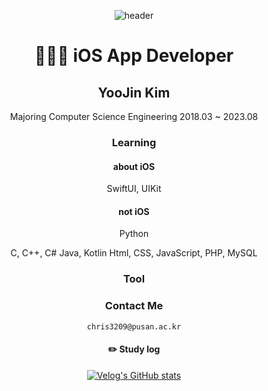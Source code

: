 <div align="center">

![header](https://capsule-render.vercel.app/api?type=transparent&text=usingkim)

# 👩🏻‍💻 iOS App Developer

## YooJin Kim

Majoring Computer Science Engineering
2018.03 ~ 2023.08

### Learning

#### about iOS

SwiftUI, UIKit

#### not iOS

Python

C, C++, C#
Java, Kotlin
Html, CSS, JavaScript, PHP, MySQL

### Tool

### Contact Me
    chris3209@pusan.ac.kr


#### :pencil2: Study log

[![Velog's GitHub stats](https://velog-readme-stats.vercel.app/api?name=usingkim&color=dark)](https://velog.io/@usingkim)
</div>
